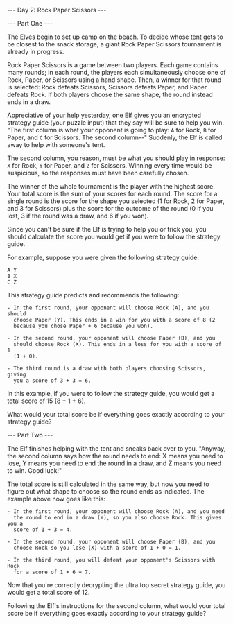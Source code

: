 --- Day 2: Rock Paper Scissors ---

--- Part One ---

The Elves begin to set up camp on the beach. To decide whose tent gets to be
closest to the snack storage, a giant Rock Paper Scissors tournament is already
in progress.

Rock Paper Scissors is a game between two players. Each game contains many
rounds; in each round, the players each simultaneously choose one of Rock,
Paper, or Scissors using a hand shape. Then, a winner for that round is
selected: Rock defeats Scissors, Scissors defeats Paper, and Paper defeats Rock.
If both players choose the same shape, the round instead ends in a draw.

Appreciative of your help yesterday, one Elf gives you an encrypted strategy
guide (your puzzle input) that they say will be sure to help you win. "The first
column is what your opponent is going to play: `A` for Rock, `B` for Paper,
and `C` for Scissors. The second column--" Suddenly, the Elf is called away to
help with someone's tent.

The second column, you reason, must be what you should play in response: `X` for
Rock, `Y` for Paper, and `Z` for Scissors. Winning every time would be
suspicious, so the responses must have been carefully chosen.

The winner of the whole tournament is the player with the highest score. Your
total score is the sum of your scores for each round. The score for a single
round is the score for the shape you selected (1 for Rock, 2 for Paper, and 3
for Scissors) plus the score for the outcome of the round (0 if you lost, 3 if
the round was a draw, and 6 if you won).

Since you can't be sure if the Elf is trying to help you or trick you, you
should calculate the score you would get if you were to follow the strategy
guide.

For example, suppose you were given the following strategy guide:

```
A Y
B X
C Z
```

This strategy guide predicts and recommends the following:

    - In the first round, your opponent will choose Rock (A), and you should 
      choose Paper (Y). This ends in a win for you with a score of 8 (2 
      because you chose Paper + 6 because you won).

    - In the second round, your opponent will choose Paper (B), and you 
      should choose Rock (X). This ends in a loss for you with a score of 1 
      (1 + 0).

    - The third round is a draw with both players choosing Scissors, giving 
      you a score of 3 + 3 = 6.

In this example, if you were to follow the strategy guide, you would get a total
score of 15 (8 + 1 + 6).

What would your total score be if everything goes exactly according to your
strategy guide?

--- Part Two ---

The Elf finishes helping with the tent and sneaks back over to you. "Anyway, the
second column says how the round needs to end: X means you need to lose, Y means
you need to end the round in a draw, and Z means you need to win. Good luck!"

The total score is still calculated in the same way, but now you need to figure
out what shape to choose so the round ends as indicated. The example above now
goes like this:

    - In the first round, your opponent will choose Rock (A), and you need 
      the round to end in a draw (Y), so you also choose Rock. This gives you a 
      score of 1 + 3 = 4.

    - In the second round, your opponent will choose Paper (B), and you 
      choose Rock so you lose (X) with a score of 1 + 0 = 1.

    - In the third round, you will defeat your opponent's Scissors with Rock 
      for a score of 1 + 6 = 7.

Now that you're correctly decrypting the ultra top secret strategy guide, you would get a total score of 12.

Following the Elf's instructions for the second column, what would your total score be if everything goes exactly according to your strategy guide?
